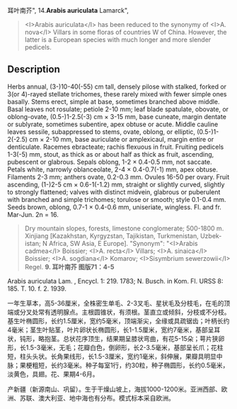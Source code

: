 耳叶南芥",
14.**Arabis auriculata** Lamarck",

> &lt;I&gt;Arabis auriculata&lt;/I&gt; has been reduced to the synonymy of &lt;I&gt;A. nova&lt;/I&gt; Villars in some floras of countries W of China. However, the latter is a European species with much longer and more slender pedicels.

## Description
Herbs annual, (3-)10-40(-55) cm tall, densely pilose with stalked, forked or 3(or 4)-rayed stellate trichomes, these rarely mixed with fewer simple ones basally. Stems erect, simple at base, sometimes branched above middle. Basal leaves not rosulate; petiole 2-10 mm; leaf blade spatulate, obovate, or oblong-ovate, (0.5-)1-2.5(-3) cm × 3-15 mm, base cuneate, margin dentate or sublyrate, sometimes subentire, apex obtuse or acute. Middle cauline leaves sessile, subappressed to stems, ovate, oblong, or elliptic, (0.5-)1-2(-2.5) cm × 2-10 mm, base auriculate or amplexicaul, margin entire or denticulate. Racemes ebracteate; rachis flexuous in fruit. Fruiting pedicels 1-3(-5) mm, stout, as thick as or about half as thick as fruit, ascending, pubescent or glabrous. Sepals oblong, 1-2 × 0.4-0.5 mm, not saccate. Petals white, narrowly oblanceolate, 2-4 × 0.4-0.7(-1) mm, apex obtuse. Filaments 2-3 mm; anthers ovate, 0.2-0.3 mm. Ovules 16-50 per ovary. Fruit ascending, (1-)2-5 cm × 0.6-1(-1.2) mm, straight or slightly curved, slightly to strongly flattened; valves with distinct midvein, glabrous or puberulent with branched and simple trichomes; torulose or smooth; style 0.1-0.4 mm. Seeds brown, oblong, 0.7-1 × 0.4-0.6 mm, uniseriate, wingless. Fl. and fr. Mar-Jun. 2n = 16.

> Dry mountain slopes, forests, limestone conglomerate; 500-1800 m. Xinjiang [Kazakhstan, Kyrgyzstan, Tajikistan, Turkmenistan, Uzbek-istan; N Africa, SW Asia, E Europe].
  "Synonym": "&lt;I&gt;Arabis cadmea&lt;/I&gt; Boissier; &lt;I&gt;A. recta&lt;/I&gt; Villars; &lt;I&gt;A. sinaica&lt;/I&gt; Boissier; &lt;I&gt;A. sogdiana&lt;/I&gt; Komarov; &lt;I&gt;Sisymbrium sewerzowii&lt;/I&gt; Regel.
**9. 耳叶南芥 图版71：4-5**

Arabis auriculata Lam. , Encycl. 1: 219. 1783; N. Busch. in Kom. Fl. URSS 8: 185. T. 10. f. 2. 1939.

一年生草本，高5-36厘米，全株密生单毛、2-3叉毛、星状毛及分枝毛，在毛的顶端或分叉处常有透明腺点。主根圆锥状，有须根。茎直立或倾斜，分枝或不分枝。基生叶椭圆形，长约1.5厘米，宽约5毫米，顶端渐尖，全缘或具疏锯齿；叶柄长约4毫米；茎生叶贴茎，叶片卵状长椭圆形，长1-1.5厘米，宽约7毫米，基部呈耳状，钝形，略抱茎。总状花序顶生，结果期呈膝状弯曲，有花5-15朵；萼片狭卵形，长1.5-3毫米，无毛；花瓣白色，倒卵形，长2-3.5毫米，基部呈长爪；花柱短，柱头头状。长角果线形，长1.5-3厘米，宽约1毫米，斜伸展，果瓣具明显中脉；果梗粗短，长约3毫米。种子每室1行，约30粒，种子椭圆形，长约0.5毫米，淡黄色，具翅。花、果期4-6月。

产新疆（新源南山、巩留）。生于干燥山坡上，海拔1000-1200米。亚洲西部、欧洲、苏联、澳大利亚、地中海也有分布。模式标本采自欧洲。
